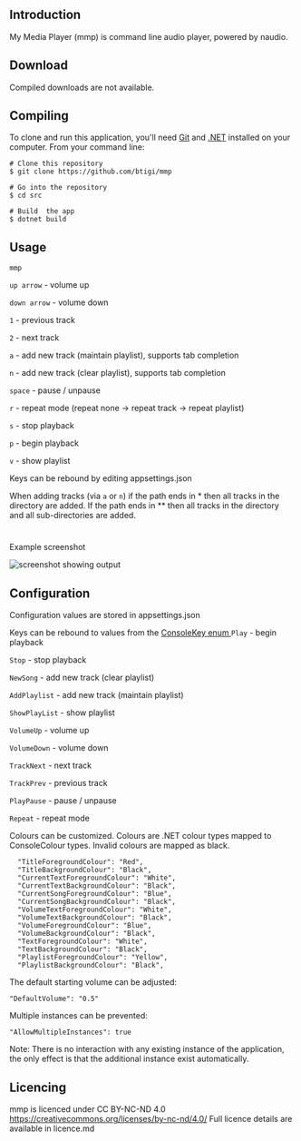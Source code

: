 ## Introduction

My Media Player (mmp) is command line audio player, powered by naudio.

## Download

Compiled downloads are not available.

## Compiling

To clone and run this application, you'll need [Git](https://git-scm.com) and [.NET](https://dotnet.microsoft.com/) installed on your computer. From your command line:

```
# Clone this repository
$ git clone https://github.com/btigi/mmp

# Go into the repository
$ cd src

# Build  the app
$ dotnet build
```

## Usage

```mmp```

`up arrow` - volume up

`down arrow` - volume down

`1` - previous track

`2` - next track

`a` - add new track (maintain playlist), supports tab completion

`n` - add new track (clear playlist), supports tab completion

`space` - pause / unpause

`r` - repeat mode (repeat none -> repeat track -> repeat playlist)

`s` - stop playback

`p` - begin playback

`v` - show playlist

Keys can be rebound by editing appsettings.json

When adding tracks (via `a` or `n`) if the path ends in * then all tracks in the directory are added. If the path ends in ** then all tracks in the directory and all sub-directories are added.

#

Example screenshot

![screenshot showing output](resources/screenshot.png)

## Configuration

Configuration values are stored in appsettings.json

Keys can be rebound to values from the [ConsoleKey enum ](https://learn.microsoft.com/en-us/dotnet/api/system.consolekey?view=net-8.0)
  `Play` - begin  playback

  `Stop` - stop playback

  `NewSong` - add new track (clear playlist)

  `AddPlaylist` - add new track (maintain playlist)

  `ShowPlayList` - show playlist

  `VolumeUp` - volume up

  `VolumeDown` - volume down

  `TrackNext` - next track

  `TrackPrev` - previous track

  `PlayPause` - pause / unpause

  `Repeat` - repeat mode

Colours can be customized. Colours are .NET colour types mapped to ConsoleColour types. Invalid colours are mapped as black.
```
  "TitleForegroundColour": "Red",
  "TitleBackgroundColour": "Black",
  "CurrentTextForegroundColour": "White",
  "CurrentTextBackgroundColour": "Black",
  "CurrentSongForegroundColour": "Blue",
  "CurrentSongBackgroundColour": "Black",
  "VolumeTextForegroundColour": "White",
  "VolumeTextBackgroundColour": "Black",
  "VolumeForegroundColour": "Blue",
  "VolumeBackgroundColour": "Black",
  "TextForegroundColour": "White",
  "TextBackgroundColour": "Black",
  "PlaylistForegroundColour": "Yellow",
  "PlaylistBackgroundColour": "Black",
```

The default starting volume can be adjusted:

`"DefaultVolume": "0.5"`

Multiple instances can be prevented:

`"AllowMultipleInstances": true`

Note: There is no interaction with any existing instance of the application, the only effect is that the additional instance exist automatically.

## Licencing

mmp is licenced under CC BY-NC-ND 4.0 https://creativecommons.org/licenses/by-nc-nd/4.0/ Full licence details are available in licence.md